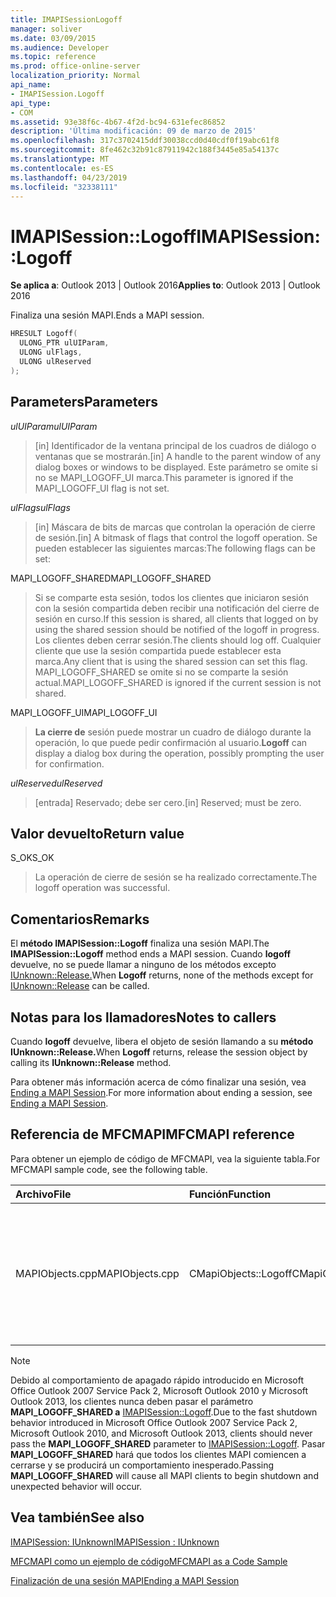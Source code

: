 ```yaml
---
title: IMAPISessionLogoff
manager: soliver
ms.date: 03/09/2015
ms.audience: Developer
ms.topic: reference
ms.prod: office-online-server
localization_priority: Normal
api_name:
- IMAPISession.Logoff
api_type:
- COM
ms.assetid: 93e38f6c-4b67-4f2d-bc94-631efec86852
description: 'Última modificación: 09 de marzo de 2015'
ms.openlocfilehash: 317c3702415ddf30038ccd0d40cdf0f19abc61f8
ms.sourcegitcommit: 8fe462c32b91c87911942c188f3445e85a54137c
ms.translationtype: MT
ms.contentlocale: es-ES
ms.lasthandoff: 04/23/2019
ms.locfileid: "32338111"
---
```

# <a name="imapisessionlogoff"></a><span data-ttu-id="1374c-103">IMAPISession::Logoff</span><span class="sxs-lookup"><span data-stu-id="1374c-103">IMAPISession::Logoff</span></span>

  
  
<span data-ttu-id="1374c-104">**Se aplica a**: Outlook 2013 | Outlook 2016</span><span class="sxs-lookup"><span data-stu-id="1374c-104">**Applies to**: Outlook 2013 | Outlook 2016</span></span> 
  
<span data-ttu-id="1374c-105">Finaliza una sesión MAPI.</span><span class="sxs-lookup"><span data-stu-id="1374c-105">Ends a MAPI session.</span></span>
  
```cpp
HRESULT Logoff(
  ULONG_PTR ulUIParam,
  ULONG ulFlags,
  ULONG ulReserved
);
```

## <a name="parameters"></a><span data-ttu-id="1374c-106">Parameters</span><span class="sxs-lookup"><span data-stu-id="1374c-106">Parameters</span></span>

 <span data-ttu-id="1374c-107">_ulUIParam_</span><span class="sxs-lookup"><span data-stu-id="1374c-107">_ulUIParam_</span></span>
  
> <span data-ttu-id="1374c-108">[in] Identificador de la ventana principal de los cuadros de diálogo o ventanas que se mostrarán.</span><span class="sxs-lookup"><span data-stu-id="1374c-108">[in] A handle to the parent window of any dialog boxes or windows to be displayed.</span></span> <span data-ttu-id="1374c-109">Este parámetro se omite si no se MAPI_LOGOFF_UI marca.</span><span class="sxs-lookup"><span data-stu-id="1374c-109">This parameter is ignored if the MAPI_LOGOFF_UI flag is not set.</span></span>
    
 <span data-ttu-id="1374c-110">_ulFlags_</span><span class="sxs-lookup"><span data-stu-id="1374c-110">_ulFlags_</span></span>
  
> <span data-ttu-id="1374c-111">[in] Máscara de bits de marcas que controlan la operación de cierre de sesión.</span><span class="sxs-lookup"><span data-stu-id="1374c-111">[in] A bitmask of flags that control the logoff operation.</span></span> <span data-ttu-id="1374c-112">Se pueden establecer las siguientes marcas:</span><span class="sxs-lookup"><span data-stu-id="1374c-112">The following flags can be set:</span></span>
    
<span data-ttu-id="1374c-113">MAPI_LOGOFF_SHARED</span><span class="sxs-lookup"><span data-stu-id="1374c-113">MAPI_LOGOFF_SHARED</span></span> 
  
> <span data-ttu-id="1374c-114">Si se comparte esta sesión, todos los clientes que iniciaron sesión con la sesión compartida deben recibir una notificación del cierre de sesión en curso.</span><span class="sxs-lookup"><span data-stu-id="1374c-114">If this session is shared, all clients that logged on by using the shared session should be notified of the logoff in progress.</span></span> <span data-ttu-id="1374c-115">Los clientes deben cerrar sesión.</span><span class="sxs-lookup"><span data-stu-id="1374c-115">The clients should log off.</span></span> <span data-ttu-id="1374c-116">Cualquier cliente que use la sesión compartida puede establecer esta marca.</span><span class="sxs-lookup"><span data-stu-id="1374c-116">Any client that is using the shared session can set this flag.</span></span> <span data-ttu-id="1374c-117">MAPI_LOGOFF_SHARED se omite si no se comparte la sesión actual.</span><span class="sxs-lookup"><span data-stu-id="1374c-117">MAPI_LOGOFF_SHARED is ignored if the current session is not shared.</span></span>
    
<span data-ttu-id="1374c-118">MAPI_LOGOFF_UI</span><span class="sxs-lookup"><span data-stu-id="1374c-118">MAPI_LOGOFF_UI</span></span> 
  
> <span data-ttu-id="1374c-119">**La cierre de** sesión puede mostrar un cuadro de diálogo durante la operación, lo que puede pedir confirmación al usuario.</span><span class="sxs-lookup"><span data-stu-id="1374c-119">**Logoff** can display a dialog box during the operation, possibly prompting the user for confirmation.</span></span> 
    
 <span data-ttu-id="1374c-120">_ulReserved_</span><span class="sxs-lookup"><span data-stu-id="1374c-120">_ulReserved_</span></span>
  
> <span data-ttu-id="1374c-121">[entrada] Reservado; debe ser cero.</span><span class="sxs-lookup"><span data-stu-id="1374c-121">[in] Reserved; must be zero.</span></span>
    
## <a name="return-value"></a><span data-ttu-id="1374c-122">Valor devuelto</span><span class="sxs-lookup"><span data-stu-id="1374c-122">Return value</span></span>

<span data-ttu-id="1374c-123">S_OK</span><span class="sxs-lookup"><span data-stu-id="1374c-123">S_OK</span></span> 
  
> <span data-ttu-id="1374c-124">La operación de cierre de sesión se ha realizado correctamente.</span><span class="sxs-lookup"><span data-stu-id="1374c-124">The logoff operation was successful.</span></span>
    
## <a name="remarks"></a><span data-ttu-id="1374c-125">Comentarios</span><span class="sxs-lookup"><span data-stu-id="1374c-125">Remarks</span></span>

<span data-ttu-id="1374c-126">El **método IMAPISession::Logoff** finaliza una sesión MAPI.</span><span class="sxs-lookup"><span data-stu-id="1374c-126">The **IMAPISession::Logoff** method ends a MAPI session.</span></span> <span data-ttu-id="1374c-127">Cuando **logoff** devuelve, no se puede llamar a ninguno de los métodos excepto [IUnknown::Release.](https://msdn.microsoft.com/library/ms682317%28v=VS.85%29.aspx)</span><span class="sxs-lookup"><span data-stu-id="1374c-127">When **Logoff** returns, none of the methods except for [IUnknown::Release](https://msdn.microsoft.com/library/ms682317%28v=VS.85%29.aspx) can be called.</span></span> 
  
## <a name="notes-to-callers"></a><span data-ttu-id="1374c-128">Notas para los llamadores</span><span class="sxs-lookup"><span data-stu-id="1374c-128">Notes to callers</span></span>

<span data-ttu-id="1374c-129">Cuando **logoff** devuelve, libera el objeto de sesión llamando a su **método IUnknown::Release.**</span><span class="sxs-lookup"><span data-stu-id="1374c-129">When **Logoff** returns, release the session object by calling its **IUnknown::Release** method.</span></span> 
  
<span data-ttu-id="1374c-130">Para obtener más información acerca de cómo finalizar una sesión, vea [Ending a MAPI Session](ending-a-mapi-session.md).</span><span class="sxs-lookup"><span data-stu-id="1374c-130">For more information about ending a session, see [Ending a MAPI Session](ending-a-mapi-session.md).</span></span>
  
## <a name="mfcmapi-reference"></a><span data-ttu-id="1374c-131">Referencia de MFCMAPI</span><span class="sxs-lookup"><span data-stu-id="1374c-131">MFCMAPI reference</span></span>

<span data-ttu-id="1374c-132">Para obtener un ejemplo de código de MFCMAPI, vea la siguiente tabla.</span><span class="sxs-lookup"><span data-stu-id="1374c-132">For MFCMAPI sample code, see the following table.</span></span>
  
|<span data-ttu-id="1374c-133">**Archivo**</span><span class="sxs-lookup"><span data-stu-id="1374c-133">**File**</span></span>|<span data-ttu-id="1374c-134">**Función**</span><span class="sxs-lookup"><span data-stu-id="1374c-134">**Function**</span></span>|<span data-ttu-id="1374c-135">**Comentario**</span><span class="sxs-lookup"><span data-stu-id="1374c-135">**Comment**</span></span>|
|:-----|:-----|:-----|
|<span data-ttu-id="1374c-136">MAPIObjects.cpp</span><span class="sxs-lookup"><span data-stu-id="1374c-136">MAPIObjects.cpp</span></span>  <br/> |<span data-ttu-id="1374c-137">CMapiObjects::Logoff</span><span class="sxs-lookup"><span data-stu-id="1374c-137">CMapiObjects::Logoff</span></span>  <br/> |<span data-ttu-id="1374c-138">MFCMAPI usa el **método IMAPISession::Logoff** para cerrar sesión de la sesión antes de liberarla.</span><span class="sxs-lookup"><span data-stu-id="1374c-138">MFCMAPI uses the **IMAPISession::Logoff** method to log off from the session before releasing it.</span></span>  <br/> |
   
> [!NOTE]
> <span data-ttu-id="1374c-139">Debido al comportamiento de apagado rápido introducido en Microsoft Office Outlook 2007 Service Pack 2, Microsoft Outlook 2010 y Microsoft Outlook 2013, los clientes nunca deben pasar el parámetro **MAPI_LOGOFF_SHARED a** [IMAPISession::Logoff](imapisession-logoff.md).</span><span class="sxs-lookup"><span data-stu-id="1374c-139">Due to the fast shutdown behavior introduced in Microsoft Office Outlook 2007 Service Pack 2, Microsoft Outlook 2010, and Microsoft Outlook 2013, clients should never pass the **MAPI_LOGOFF_SHARED** parameter to [IMAPISession::Logoff](imapisession-logoff.md).</span></span> <span data-ttu-id="1374c-140">Pasar **MAPI_LOGOFF_SHARED** hará que todos los clientes MAPI comiencen a cerrarse y se producirá un comportamiento inesperado.</span><span class="sxs-lookup"><span data-stu-id="1374c-140">Passing **MAPI_LOGOFF_SHARED** will cause all MAPI clients to begin shutdown and unexpected behavior will occur.</span></span> 
  
## <a name="see-also"></a><span data-ttu-id="1374c-141">Vea también</span><span class="sxs-lookup"><span data-stu-id="1374c-141">See also</span></span>



[<span data-ttu-id="1374c-142">IMAPISession: IUnknown</span><span class="sxs-lookup"><span data-stu-id="1374c-142">IMAPISession : IUnknown</span></span>](imapisessioniunknown.md)


[<span data-ttu-id="1374c-143">MFCMAPI como un ejemplo de código</span><span class="sxs-lookup"><span data-stu-id="1374c-143">MFCMAPI as a Code Sample</span></span>](mfcmapi-as-a-code-sample.md)
  
[<span data-ttu-id="1374c-144">Finalización de una sesión MAPI</span><span class="sxs-lookup"><span data-stu-id="1374c-144">Ending a MAPI Session</span></span>](ending-a-mapi-session.md)

